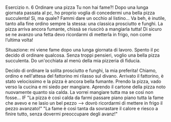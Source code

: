 Esercizio n. 6 Ordinare una pizza
Tu non hai fame?!
Dopo una lunga giornata passata al pc, ho proprio voglia di concedermi una bella pizza succulenta! Sì, ma quale? Fammi dare un occhio al listino… Va beh, è inutile, tanto alla fine ordino sempre la stessa: una classica prosciutto e funghi. La pizza arriva ancora fumante, chissà se riuscirò a mangiarla tutta!
Di sicuro se ne avanzo una fetta devo ricordarmi di metterla in frigo, non come l’ultima volta! 

Situazione: mi viene fame dopo una lunga giornata di lavoro.
Spento il pc decido di ordinare qualcosa.
Senza troppi pensieri, voglio una bella pizza succulenta.
Do un'occhiata al menù della mia pizzeria di fiducia.
<!-- Prendo il listino della mia pizzeria di fiducia per dare un'occhiata ma è inutile... -->
Decido di ordinare la solita prosciutto e funghi, la mia preferita!
Chiamo, ordino e nell'attesa del fattorino mi rilasso sul divano.
Arrivato il fattorino, è stato velocissimo e la pizza è ancora bella fumante.
Prendo la pizza, vado verso la cucina e mi siedo per mangiare.
Aprendo il cartone della pizza noto nuovamente quanto sia calda.
La vorrei mangiare tutta ma se così non fosse...
IF
"La pizza è così calda da farmi passare piano piano tutta la fame che avevo e ne lasio un bel pezzo --> dovrò ricordarmi di mettere in frigo il pezzo avanzato!"
"La fame è così tanta da sovrastare il calore e riesco a finire tutto, senza dovermi preoccupare degli avanz!"
<!-- il finire o meno la pizza è dettato dalla fame e dal calore della pizza -->